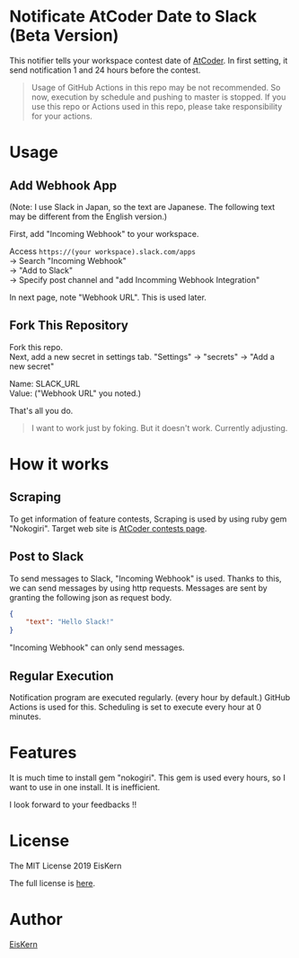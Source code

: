 # Notificate AtCoder Date to Slack (Beta Version)
This notifier tells your workspace contest date of [AtCoder](https://atcoder.jp/).
In first setting, it send notification 1 and 24 hours before the contest.

> Usage of GitHub Actions in this repo may be not recommended.
> So now, execution by schedule and pushing to master is stopped.
> If you use this repo or Actions used in this repo, please take responsibility for your actions.

# Usage
## Add Webhook App
(Note: I use Slack in Japan, so the text are Japanese. The following text may be different from the English version.)

First, add "Incoming Webhook" to your workspace.

Access `https://(your workspace).slack.com/apps`  
-> Search "Incoming Webhook"  
-> "Add to Slack"  
-> Specify post channel and "add Incomming Webhook Integration"

In next page, note "Webhook URL". This is used later.

## Fork This Repository
Fork this repo.  
Next, add a new secret in settings tab.
"Settings" -> "secrets" -> "Add a new secret"

Name: SLACK_URL  
Value: ("Webhook URL" you noted.)

That's all you do.

> I want to work just by foking.
> But it doesn't work.
> Currently adjusting.

# How it works
## Scraping
To get information of feature contests, Scraping is used by using ruby gem "Nokogiri".
Target web site is [AtCoder contests page](https://atcoder.jp/contests?lang=ja).

## Post to Slack
To send messages to Slack, "Incoming Webhook" is used.
Thanks to this, we can send messages by using http requests.
Messages are sent by granting the following json as request body.

```json
{
    "text": "Hello Slack!"
}
```

"Incoming Webhook" can only send messages.

## Regular Execution
Notification program are executed regularly. (every hour by default.)
GitHub Actions is used for this.
Scheduling is set to execute every hour at 0 minutes.

# Features
It is much time to install gem "nokogiri".
This gem is used every hours, so I want to use in one install.
It is inefficient.

I look forward to your feedbacks !!

# License

The MIT License 2019 EisKern

The full license is [here](/LICENSE).

# Author
[EisKern](https://eiskern.com/)

